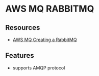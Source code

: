 # AWS MQ RABBITMQ

## Resources

- [AWS MQ Creating a RabbitMQ](https://docs.aws.amazon.com/amazon-mq/latest/developer-guide/getting-started-rabbitmq.html)

## Features

- supports AMQP protocol